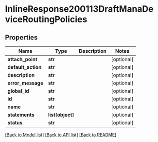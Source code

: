# InlineResponse200113DraftManaDeviceRoutingPolicies

## Properties
Name | Type | Description | Notes
------------ | ------------- | ------------- | -------------
**attach_point** | **str** |  | [optional] 
**default_action** | **str** |  | [optional] 
**description** | **str** |  | [optional] 
**error_message** | **str** |  | [optional] 
**global_id** | **str** |  | [optional] 
**id** | **str** |  | [optional] 
**name** | **str** |  | [optional] 
**statements** | **list[object]** |  | [optional] 
**status** | **str** |  | [optional] 

[[Back to Model list]](../README.md#documentation-for-models) [[Back to API list]](../README.md#documentation-for-api-endpoints) [[Back to README]](../README.md)

